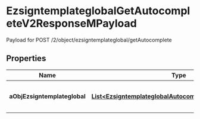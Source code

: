 

# EzsigntemplateglobalGetAutocompleteV2ResponseMPayload

Payload for POST /2/object/ezsigntemplateglobal/getAutocomplete

## Properties

| Name | Type | Description | Notes |
|------------ | ------------- | ------------- | -------------|
|**aObjEzsigntemplateglobal** | [**List&lt;EzsigntemplateglobalAutocompleteElementResponse&gt;**](EzsigntemplateglobalAutocompleteElementResponse.md) | An array of Ezsigntemplateglobal autocomplete element response. |  |



